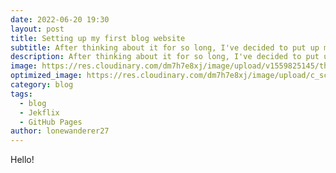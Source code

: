 ```yaml
---
date: 2022-06-20 19:30
layout: post
title: Setting up my first blog website
subtitle: After thinking about it for so long, I've decided to put up my very first blog website!
description: After thinking about it for so long, I've decided to put up my very first blog website!
image: https://res.cloudinary.com/dm7h7e8xj/image/upload/v1559825145/theme16_o0seet.jpg
optimized_image: https://res.cloudinary.com/dm7h7e8xj/image/upload/c_scale,w_380/v1559825145/theme16_o0seet.jpg
category: blog
tags:
  - blog
  - Jekflix
  - GitHub Pages
author: lonewanderer27
---
```


Hello!







